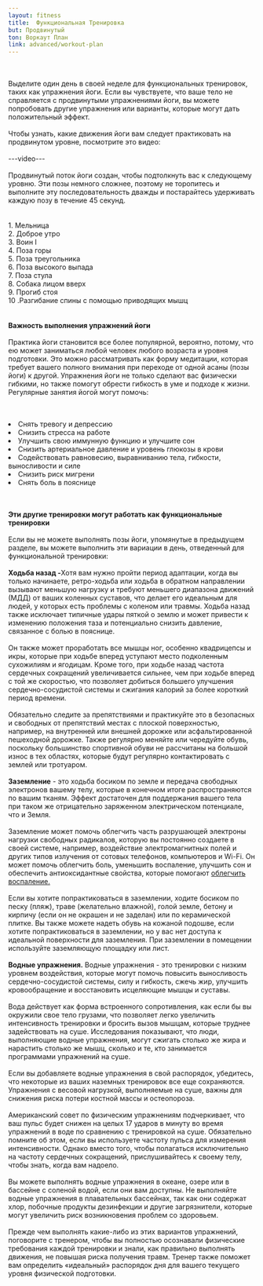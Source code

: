```yaml
---
layout: fitness
title:  Функциональная Тренировка
but: Продвинутый
ton: Воркаут План
link: advanced/workout-plan
---
```


<div class="section">
<p class="text-xl font-bold leading-relaxed">
<br/><br/>
Выделите один день в своей неделе для функциональных тренировок, таких как упражнения йоги. Если вы чувствуете, что ваше тело не справляется с продвинутыми упражнениями йоги, вы можете попробовать другие упражнения или варианты, которые могут дать положительный эффект.
<br/><br/>
Чтобы узнать, какие движения йоги вам следует практиковать на продвинутом уровне, посмотрите это видео:
<br/><br/>
---video---
<br/><br/>
Продвинутый поток йоги создан, чтобы подтолкнуть вас к следующему уровню. Эти позы немного сложнее, поэтому не торопитесь и выполните эту последовательность дважды и постарайтесь удерживать каждую позу в течение 45 секунд.
<br/><br/>
   <br/> 1. Мельница
   <br/> 2. Доброе утро
   <br/> 3. Воин I
   <br/> 4. Поза горы
   <br/> 5. Поза треугольника 
   <br/> 6. Поза высокого выпада
   <br/> 7. Поза стула
    <br/> 8. Собака лицом вверх
    <br/> 9. Прогиб стоя
    <br/> 10 .Разгибание спины с помощью приводящих мышц 
<br/><br/><br/>
   <strong class="text-4xl">Важность выполнения упражнений йоги
</strong>
<br/><br/>
Практика йоги становится все более популярной, вероятно, потому, что ею может заниматься любой человек любого возраста и уровня подготовки. Это можно рассматривать как форму медитации, которая требует вашего полного внимания при переходе от одной асаны (позы йоги) к другой. Упражнения йоги не только сделают вас физически гибкими, но также помогут обрести гибкость в уме и подходе к жизни. Регулярные занятия йогой могут помочь:
</p>
<br/><br/>
<li class="text-xl font-bold leading-relaxed">
    Снять тревогу и депрессию 
    <li class="text-xl font-bold leading-relaxed">Снизить стресса на работе</li>
    <li class="text-xl font-bold leading-relaxed">Улучшить свою иммунную функцию и улучшите сон</li>
    <li class="text-xl font-bold leading-relaxed">Снизить артериальное давление и уровень глюкозы в крови</li>
    <li class="text-xl font-bold leading-relaxed">Содействовать равновесию, выравниванию тела, гибкости, выносливости и силе</li>
    <li class="text-xl font-bold leading-relaxed">Снизить риск мигрени</li>
    <li class="text-xl font-bold leading-relaxed">Снять боль в пояснице</li>
<br/><br/>
<p class="text-xl font-bold leading-relaxed">
<strong class="text-4xl">
Эти другие тренировки могут работать как функциональные тренировки</strong>
<br/><br/>
Если вы не можете выполнять позы йоги, упомянутые в предыдущем разделе, вы можете выполнить эти вариации в день, отведенный для функциональной тренировки:
<br/><br/>
    <strong>Ходьба назад -</strong>Хотя вам нужно пройти период адаптации, когда вы только начинаете, ретро-ходьба или ходьба в обратном направлении вызывают меньшую нагрузку и требуют меньшего диапазона движений (МДД) от ваших коленных суставов, что делает его идеальным для людей, у которых есть проблемы с коленом или травмы. Ходьба назад также исключает типичные удары пяткой о землю и может привести к изменению положения таза и потенциально снизить давление, связанное с болью в пояснице.
<br/><br/>
    Он также может проработать все мышцы ног, особенно квадрицепсы и икры, которые при ходьбе вперед уступают место подколенным сухожилиям и ягодицам. Кроме того, при ходьбе назад частота сердечных сокращений увеличивается сильнее, чем при ходьбе вперед с той же скоростью, что позволяет добиться большего улучшения сердечно-сосудистой системы и сжигания калорий за более короткий период времени.
<br/><br/>
    Обязательно следите за препятствиями и практикуйте это в безопасных и свободных от препятствий местах с плоской поверхностью, например, на внутренней или внешней дорожке или асфальтированной пешеходной дорожке. Также регулярно меняйте или чередуйте обувь, поскольку большинство спортивной обуви не рассчитаны на большой износ в тех областях, которые будут регулярно контактировать с землей или тротуаром.<br/><br/>
    <strong>Заземление</strong> - это ходьба босиком по земле и передача свободных электронов вашему телу, которые в конечном итоге распространяются по вашим тканям. Эффект достаточен для поддержания вашего тела при таком же отрицательно заряженном электрическом потенциале, что и Земля.
<br/><br/>
    Заземление может помочь облегчить часть разрушающей электроны нагрузки свободных радикалов, которую вы постоянно создаете в своей системе, например, воздействие электромагнитных полей и других типов излучения от сотовых телефонов, компьютеров и Wi-Fi. Он может помочь облегчить боль, уменьшить воспаление, улучшить сон и обеспечить антиоксидантные свойства, которые помогают <a class="text-blue-600" href="https://www.ncbi.nlm.nih.gov/pmc/articles/PMC4378297/"> облегчить воспаление.</a>
<br/><br/>
    Если вы хотите попрактиковаться в заземлении, ходите босиком по песку (пляж), траве (желательно влажной), голой земле, бетону и кирпичу (если он не окрашен и не заделан) или по керамической плитке. Вы также можете надеть обувь на кожаной подошве, если хотите попрактиковаться в заземлении, но у вас нет доступа к идеальной поверхности для заземления. При заземлении в помещении используйте заземляющую площадку или лист.<br/><br/>
    <strong>Водные упражнения.</strong> Водные упражнения - это тренировки с низким уровнем воздействия, которые могут помочь повысить выносливость сердечно-сосудистой системы, силу и гибкость, сжечь жир, улучшить кровообращение и восстановить исцеляющие мышцы и суставы.
<br/><br/>
    Вода действует как форма встроенного сопротивления, как если бы вы окружили свое тело грузами, что позволяет легко увеличить интенсивность тренировки и бросить вызов мышцам, которые труднее задействовать на суше. Исследования показывают, что люди, выполняющие водные упражнения, могут сжигать столько же жира и нарастить столько же мышц, сколько и те, кто занимается программами упражнений на суше.
<br/><br/>
    Если вы добавляете водные упражнения в свой распорядок, убедитесь, что некоторые из ваших наземных тренировок все еще сохраняются. Упражнения с весовой нагрузкой, выполняемые на суше, важны для снижения риска потери костной массы и остеопороза.
<br/><br/>
    Американский совет по физическим упражнениям подчеркивает, что ваш пульс будет снижен на целых 17 ударов в минуту во время упражнений в воде по сравнению с тренировкой на суше. Обязательно помните об этом, если вы используете частоту пульса для измерения интенсивности. Однако вместо того, чтобы полагаться исключительно на частоту сердечных сокращений, прислушивайтесь к своему телу, чтобы знать, когда вам надоело.
<br/><br/>
    Вы можете выполнять водные упражнения в океане, озере или в бассейне с соленой водой, если они вам доступны. Не выполняйте водные упражнения в плавательных бассейнах, так как они содержат хлор, побочные продукты дезинфекции и другие загрязнители, которые могут увеличить риск возникновения проблем со здоровьем.
<br/><br/>
Прежде чем выполнять какие-либо из этих вариантов упражнений, поговорите с тренером, чтобы вы полностью осознавали физические требования каждой тренировки и знали, как правильно выполнять движения, не повышая риска получения травм. Тренер также поможет вам определить «идеальный» распорядок дня для вашего текущего уровня физической подготовки. 
<br/><br/>
</p>